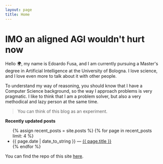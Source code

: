 ```yaml
---
layout: page
title: Home
---
```


# IMO an aligned AGI wouldn't hurt now

Hello 🌍, my name is Edoardo Fusa, and I am currently pursuing a Master's degree in Artificial Intelligence at the
University of Bologna. I love science, and I love even more to talk about it with other people.

To understand my way of reasoning, you should know that I have a Computer Science background, so the way I approach
problems is very pragmatic. I like to think that I am a problem solver, but also a very methodical and lazy person
at the same time.

> You can think of this blog as an experiment.

<strong>Recently updated posts</strong>

<ul>
  {% assign recent_posts = site.posts %}
  {% for page in recent_posts limit: 4 %}
    <li>
      {{ page.date | date_to_string }} — <a class="internal-link" href="{{ site.baseurl }}{{ page.url }}">{{ page.title }}</a>
    </li>
  {% endfor %}
</ul>

You can find the repo of this site [here](https://github.com/Scheggetta/scheggetta.github.io).

<style>
  .wrapper-main-content {
    max-width: 46em;
  }
</style>

